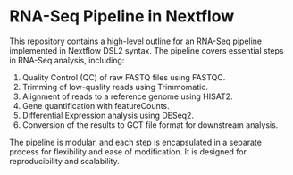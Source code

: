 # RNA-Seq Pipeline in Nextflow

This repository contains a high-level outline for an RNA-Seq pipeline implemented in Nextflow DSL2 syntax. The pipeline covers essential steps in RNA-Seq analysis, including:

1. Quality Control (QC) of raw FASTQ files using FASTQC.
2. Trimming of low-quality reads using Trimmomatic.
3. Alignment of reads to a reference genome using HISAT2.
4. Gene quantification with featureCounts.
5. Differential Expression analysis using DESeq2.
6. Conversion of the results to GCT file format for downstream analysis.

The pipeline is modular, and each step is encapsulated in a separate process for flexibility and ease of modification. It is designed for reproducibility and scalability.